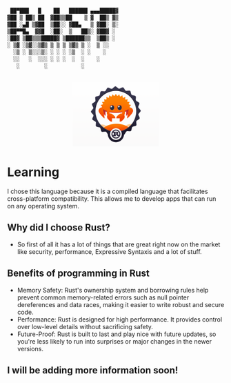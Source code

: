 ```
 ██▀███   █    ██   ██████ ▄▄▄█████▓
▓██ ▒ ██▒ ██  ▓██▒▒██    ▒ ▓  ██▒ ▓▒
▓██ ░▄█ ▒▓██  ▒██░░ ▓██▄   ▒ ▓██░ ▒░
▒██▀▀█▄  ▓▓█  ░██░  ▒   ██▒░ ▓██▓ ░ 
░██▓ ▒██▒▒▒█████▓ ▒██████▒▒  ▒██▒ ░ 
░ ▒▓ ░▒▓░░▒▓▒ ▒ ▒ ▒ ▒▓▒ ▒ ░  ▒ ░░   
  ░▒ ░ ▒░░░▒░ ░ ░ ░ ░▒  ░ ░    ░    
  ░░   ░  ░░░ ░ ░ ░  ░  ░    ░      
   ░        ░           ░           
                                    

```
<p align="center">
  <img src="./Rust-Icon.png" alt="Rust Logo" style="background-color: transparent;" width="200"/>
</p>

# Learning

I chose this language because it is a compiled language that facilitates
cross-platform compatibility. This allows me to develop apps that can run on
any operating system.

## Why did I choose Rust?

* So first of all it has a lot of things that are great right now on the market
  like security, performance, Expressive Syntaxis and a lot of stuff.


## Benefits of programming in Rust

* Memory Safety:
    Rust's ownership system and borrowing rules help prevent common
    memory-related errors such as null pointer dereferences and data races,
    making it easier to write robust and secure code.
* Performance:
     Rust is designed for high performance. It provides control over low-level
     details without sacrificing safety.
* Future-Proof:
    Rust is built to last and play nice with future updates, so you're less
    likely to run into surprises or major changes in the newer versions.

## I will be adding more information soon!
